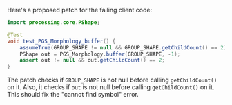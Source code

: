 Here's a proposed patch for the failing client code:

```java
import processing.core.PShape;

@Test
void test_PGS_Morphology_buffer() {
    assumeTrue(GROUP_SHAPE != null && GROUP_SHAPE.getChildCount() == 2);
    PShape out = PGS_Morphology.buffer(GROUP_SHAPE, -1);
    assert out != null && out.getChildCount() == 2;
}
```

The patch checks if `GROUP_SHAPE` is not null before calling `getChildCount()` on it. Also, it checks if `out` is not null before calling `getChildCount()` on it. This should fix the "cannot find symbol" error.